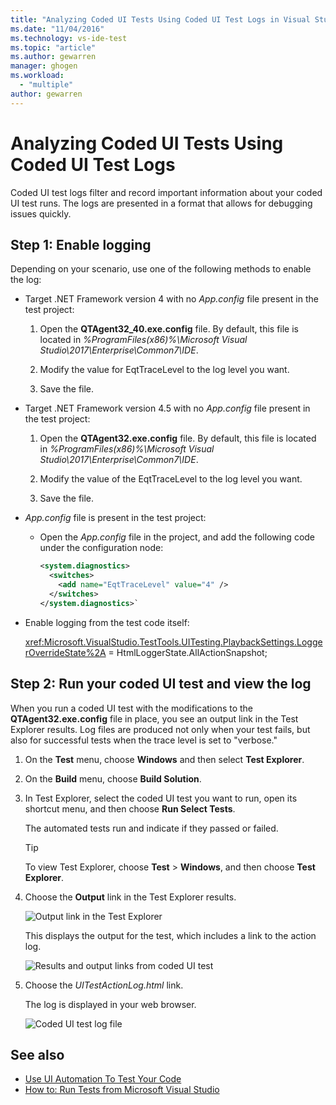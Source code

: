 ```yaml
---
title: "Analyzing Coded UI Tests Using Coded UI Test Logs in Visual Studio | Microsoft Docs"
ms.date: "11/04/2016"
ms.technology: vs-ide-test
ms.topic: "article"
ms.author: gewarren
manager: ghogen
ms.workload: 
  - "multiple"
author: gewarren
---
```

# Analyzing Coded UI Tests Using Coded UI Test Logs

Coded UI test logs filter and record important information about your coded UI test runs. The logs are presented in a format that allows for debugging issues quickly.

## Step 1: Enable logging

Depending on your scenario, use one of the following methods to enable the log:

- Target .NET Framework version 4 with no *App.config* file present in the test project:

   1. Open the **QTAgent32_40.exe.config** file. By default, this file is located in *%ProgramFiles(x86)%\Microsoft Visual Studio\2017\Enterprise\Common7\IDE*.

   2. Modify the value for EqtTraceLevel to the log level you want.

   3. Save the file.

- Target .NET Framework version 4.5 with no *App.config* file present in the test project:

   1. Open the **QTAgent32.exe.config** file. By default, this file is located in *%ProgramFiles(x86)%\Microsoft Visual Studio\2017\Enterprise\Common7\IDE*.

   2. Modify the value of the EqtTraceLevel to the log level you want.

   3. Save the file.

- *App.config* file is present in the test project:

    - Open the *App.config* file in the project, and add the following code under the configuration node:

      ```xml
      <system.diagnostics>
        <switches>
          <add name="EqtTraceLevel" value="4" />
        </switches>
      </system.diagnostics>`
      ```

- Enable logging from the test code itself:

   <xref:Microsoft.VisualStudio.TestTools.UITesting.PlaybackSettings.LoggerOverrideState%2A> = HtmlLoggerState.AllActionSnapshot;

## Step 2: Run your coded UI test and view the log

When you run a coded UI test with the modifications to the **QTAgent32.exe.config** file in place, you see an output link in the Test Explorer results. Log files are produced not only when your test fails, but also for successful tests when the trace level is set to "verbose."

1.  On the **Test** menu, choose **Windows** and then select **Test Explorer**.

2.  On the **Build** menu, choose **Build Solution**.

3.  In Test Explorer, select the coded UI test you want to run, open its shortcut menu, and then choose **Run Select Tests**.

     The automated tests run and indicate if they passed or failed.

    > [!TIP]
    > To view Test Explorer, choose **Test** > **Windows**, and then choose **Test Explorer**.

4.  Choose the **Output** link in the Test Explorer results.

     ![Output link in the Test Explorer](../test/media/cuit_htmlactionlog1.png "CUIT_HTMLActionLog1")

     This displays the output for the test, which includes a link to the action log.

     ![Results and output links from coded UI test](../test/media/cuit_htmlactionlog2.png "CUIT_HTMLActionLog2")

5.  Choose the *UITestActionLog.html* link.

     The log is displayed in your web browser.

     ![Coded UI test log file](../test/media/cuit_htmlactionlog3.png "CUIT_HTMLActionLog3")

## See also

- [Use UI Automation To Test Your Code](../test/use-ui-automation-to-test-your-code.md)
- [How to: Run Tests from Microsoft Visual Studio](http://msdn.microsoft.com/Library/1a1207a9-2a33-4a1e-a1e3-ddf0181b1046)
